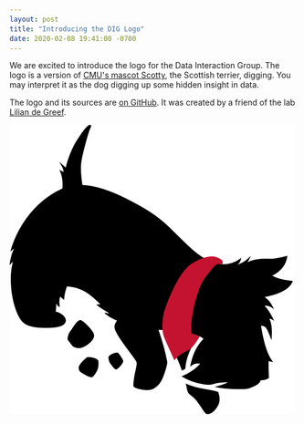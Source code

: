 ```yaml
---
layout: post
title: "Introducing the DIG Logo"
date: 2020-02-08 19:41:00 -0700
---
```


We are excited to introduce the logo for the Data Interaction Group. The logo is a version of [CMU's mascot Scotty](https://web.archive.org/web/20200416075049/https://athletics.cmu.edu/athletics/mascot/index), the Scottish terrier, digging. You may interpret it as the dog digging up some hidden insight in data.

The logo and its sources are [on GitHub](https://github.com/cmudig/logo). It was created by a friend of the lab [Lilian de Greef](https://www.ldegreef.com).

<img src="https://github.com/cmudig/logo/raw/master/export/DIG-light%40500.png" class="w-80" alt="The CMU mascot Scotty, who is a black dog, digging up dirt.">
